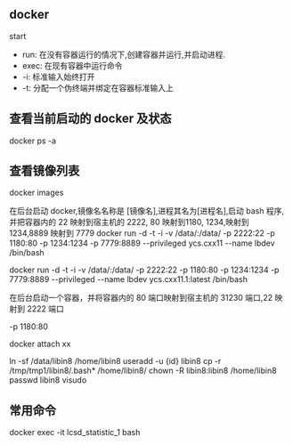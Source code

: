 ## docker

start

- run: 在没有容器运行的情况下,创建容器并运行,并启动进程.
- exec: 在现有容器中运行命令
- -i: 标准输入始终打开
- -t: 分配一个伪终端并绑定在容器标准输入上

## 查看当前启动的 docker 及状态

docker ps -a

## 查看镜像列表 

docker images

在后台启动 docker,镜像名名称是 [镜像名],进程其名为[进程名],启动 bash 程序, 并把容器内的 22 映射到宿主机的 2222, 80 映射到1180, 1234,映射到 1234,8889 映射到 7779
docker run -d  -t -i -v /data/:/data/ -p 2222:22 -p 1180:80 -p 1234:1234 -p 7779:8889  --privileged ycs.cxx11 --name lbdev  /bin/bash

docker run -d -t -i -v /data/:/data/ -p 2222:22 -p 1180:80 -p 1234:1234 -p 7779:8889  --privileged --name lbdev ycs.cxx11.1:latest /bin/bash





在后台启动一个容器，并将容器内的 80 端口映射到宿主机的 31230 端口,22 映射到 2222 端口

-p 1180:80

docker attach xx


ln -sf /data/libin8 /home/libin8
useradd -u  {id} libin8
cp -r /tmp/tmp1/libin8/.bash* /home/libin8/
chown -R libin8:libin8 /home/libin8
passwd libin8
visudo

## 常用命令

docker exec -it lcsd_statistic_1 bash